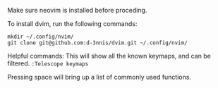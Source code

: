 Make sure neovim is installed before proceding.

To install dvim, run the following commands:

```
mkdir ~/.config/nvim/
git clone git@github.com:d-3nnis/dvim.git ~/.config/nvim/
```

Helpful commands:
This will show all the known keymaps, and can be filtered.
`:Telescope keymaps`

Pressing space will bring up a list of commonly used functions.
